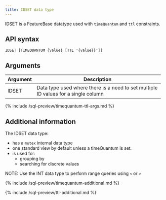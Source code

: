 ```yaml
---
title: IDSET data type
---
```


IDSET is a FeatureBase datatype used with `timeQuantum` and `ttl` constraints.

## API syntax

```
IDSET [TIMEQUANTUM {value} [TTL '{value}}']]
```

## Arguments

| Argument | Description |
|---|---|
| IDSET | Data type used where there is a need to set multiple ID values for a single column |
{% include /sql-preview/timequantum-ttl-args.md %}

## Additional information

The IDSET data type:
* has a `mutex` internal data type
* one standard view by default unless a timeQuantum is set.
* is used for:
  * grouping by
  * searching for discrete values

NOTE: Use the INT data type to perform range queries using `<` or `>`

{% include /sql-preview/timequantum-additional.md %}

{% include /sql-preview/ttl-additional.md %}
